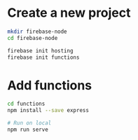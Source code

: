 # Create a new project
```bash
mkdir firebase-node
cd firebase-node

firebase init hosting
firebase init functions
```

# Add functions
```bash
cd functions
npm install --save express

# Run on local
npm run serve
```